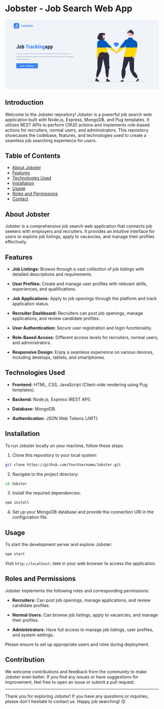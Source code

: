 # Jobster - Job Search Web App

![Jobster Preview](Public/assets/jobster.png)

## Introduction

Welcome to the Jobster repository! Jobster is a powerful job search web application built with Node.js, Express, MongoDB, and Pug templates. It utilizes REST APIs to perform CRUD actions and implements role-based actions for recruiters, normal users, and administrators. This repository showcases the codebase, features, and technologies used to create a seamless job searching experience for users.

## Table of Contents

- [About Jobster](#about-jobster)
- [Features](#features)
- [Technologies Used](#technologies-used)
- [Installation](#installation)
- [Usage](#usage)
- [Roles and Permissions](#roles-and-permissions)
- [Contact](#contact)

## About Jobster

Jobster is a comprehensive job search web application that connects job seekers with employers and recruiters. It provides an intuitive interface for users to explore job listings, apply to vacancies, and manage their profiles effectively.

## Features

- **Job Listings:** Browse through a vast collection of job listings with detailed descriptions and requirements.

- **User Profiles:** Create and manage user profiles with relevant skills, experiences, and qualifications.

- **Job Applications:** Apply to job openings through the platform and track application status.

- **Recruiter Dashboard:** Recruiters can post job openings, manage applications, and review candidate profiles.

- **User Authentication:** Secure user registration and login functionality.

- **Role-Based Access:** Different access levels for recruiters, normal users, and administrators.

- **Responsive Design:** Enjoy a seamless experience on various devices, including desktops, tablets, and smartphones.

## Technologies Used

- **Frontend:** HTML, CSS, JavaScript (Client-side rendering using Pug templates).

- **Backend:** Node.js, Express (REST API).

- **Database:** MongoDB.

- **Authentication:** JSON Web Tokens (JWT).

## Installation

To run Jobster locally on your machine, follow these steps:

1. Clone this repository to your local system:

```bash
git clone https://github.com/YourUsername/Jobster.git
```

2. Navigate to the project directory:

```bash
cd Jobster
```

3. Install the required dependencies:

```bash
npm install
```

4. Set up your MongoDB database and provide the connection URI in the configuration file.

## Usage

To start the development server and explore Jobster:

```bash
npm start
```

Visit `http://localhost:3000` in your web browser to access the application.

## Roles and Permissions

Jobster implements the following roles and corresponding permissions:

- **Recruiters:** Can post job openings, manage applications, and review candidate profiles.

- **Normal Users:** Can browse job listings, apply to vacancies, and manage their profiles.

- **Administrators:** Have full access to manage job listings, user profiles, and system settings.

Please ensure to set up appropriate users and roles during deployment.

## Contribution

We welcome contributions and feedback from the community to make Jobster even better. If you find any issues or have suggestions for improvement, feel free to open an issue or submit a pull request.

---

Thank you for exploring Jobster! If you have any questions or inquiries, please don't hesitate to contact us. Happy job searching! 😊
